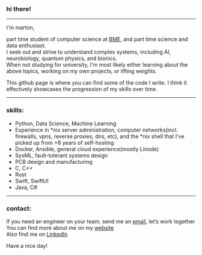 ### hi there! 

---

I'm marton,

part time student of computer science at [BME](https://www.bme.hu/?language=en), and part time science and data enthusiast. <br>
I seek out and strive to understand complex systems, including AI, neurobiology, quantum physics, and bionics. <br>
When not studying for university, I'm most likely either learning about the above topics, working on my own projects, or lifting weights. 

This github page is where you can find some of the code I write. I think it effectively showcases the progression of my skills over time.

---

### skills:

* Python, Data Science, Machine Learning
* Experience in *nix server administration, computer networks(incl. firewalls, vpns, reverse proxies, dns, etc), and the *nix shell that I've picked up from >8 years of self-hosting
* Docker, Ansible, general cloud experience(mostly Linode)
* SysML, fault-tolerant systems design
* PCB design and manufacturing
* C, C++
* Rust
* Swift, SwiftUI
* Java, C#

---

### contact:

If you need an engineer on your team, send me an [email](mailto:marton@csutora.com), let’s work together <br>
You can find more about me on my [website](https://csutora.com) <br>
Also find me on [LinkedIn](https://www.linkedin.com/in/marton-csutora)

Have a nice day!
